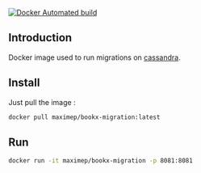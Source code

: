 [![Docker Automated build](https://img.shields.io/docker/automated/jrottenberg/ffmpeg.svg)]()

## Introduction

Docker image used to run migrations on [cassandra](https://github.com/mxpetit/bookx-cassandra/).

## Install

Just pull the image :
```sh
docker pull maximep/bookx-migration:latest
```

## Run

```sh
docker run -it maximep/bookx-migration -p 8081:8081
```